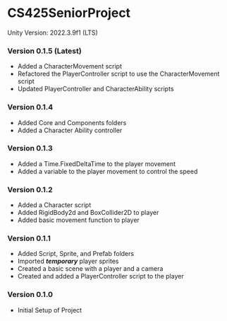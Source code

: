 # CS425SeniorProject

Unity Version: 2022.3.9f1 (LTS)

### Version 0.1.5 (Latest)
- Added a CharacterMovement script
- Refactored the PlayerController script to use the CharacterMovement script
- Updated PlayerController and CharacterAbility scripts

### Version 0.1.4
- Added Core and Components folders
- Added a Character Ability controller

### Version 0.1.3
- Added a Time.FixedDeltaTime to the player movement
- Added a variable to the player movement to control the speed

### Version 0.1.2 
- Added a Character script
- Added RigidBody2d and BoxCollider2D to player
- Added basic movement function to player

### Version 0.1.1
- Added Script, Sprite, and Prefab folders
- Imported ***temporary*** player sprites
- Created a basic scene with a player and a camera
- Created and added a PlayerController script to the player

### Version 0.1.0
- Initial Setup of Project
